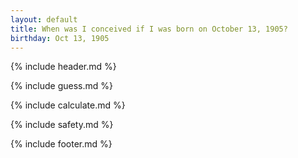 ```yaml
---
layout: default
title: When was I conceived if I was born on October 13, 1905?
birthday: Oct 13, 1905
---
```


{% include header.md %}

{% include guess.md %}

{% include calculate.md %}

{% include safety.md %}

{% include footer.md %}



